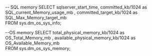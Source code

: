 -- SQL memory
   SELECT 
      sqlserver_start_time,
      committed_kb/1024 as SQL_current_Memory_usage_mb ,
      committed_target_kb/1024 as SQL_Max_Memory_target_mb            
   FROM sys.dm_os_sys_info;
   
   --OS memory
   SELECT 
      total_physical_memory_kb/1024 as OS_Total_Memory_mb ,
      available_physical_memory_kb/1024 as OS_Available_Memory_mb  
   FROM sys.dm_os_sys_memory;